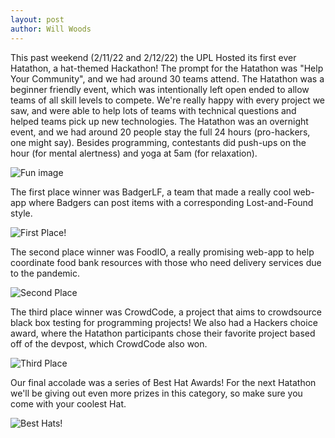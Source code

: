 ```yaml
---
layout: post
author: Will Woods
---
```


This past weekend (2/11/22 and 2/12/22) the UPL Hosted its first ever Hatathon, a hat-themed Hackathon! The prompt for the Hatathon was "Help Your Community", and we had around 30 teams attend. The Hatathon was a beginner friendly event, which was intentionally left open ended to allow teams of all skill levels to compete. We're really happy with every project we saw, and were able to help lots of teams with technical questions and helped teams pick up new technologies. The Hatathon was an overnight event, and we had around 20 people stay the full 24 hours (pro-hackers, one might say). Besides programming, contestants did push-ups on the hour (for mental alertness) and yoga at 5am (for relaxation). 

![Fun image](https://imgur.com/9buu2de.png)

The first place winner was BadgerLF, a team that made a really cool web-app where Badgers can post items with a corresponding Lost-and-Found style. 

![First Place!](https://imgur.com/S2nZ5QS.png)

The second place winner was FoodIO, a really promising web-app to help coordinate food bank resources with those who need delivery services due to the pandemic. 

![Second Place](https://imgur.com/XPR3zI2.png)

The third place winner was CrowdCode, a project that aims to crowdsource black box testing for programming projects! We also had a Hackers choice award, where the Hatathon participants chose their favorite project based off of the devpost, which CrowdCode also won.

![Third Place](https://imgur.com/KYWCW2l.png)

Our final accolade was a series of Best Hat Awards! For the next Hatathon we'll be giving out even more prizes in this category, so make sure you come with your coolest Hat.

![Best Hats!](https://imgur.com/Lq5SIDO.png)
